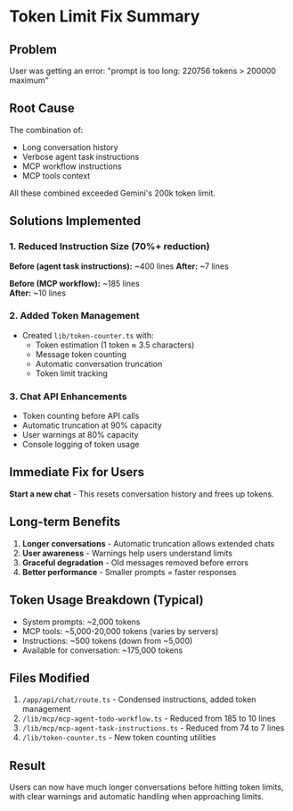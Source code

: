 # Token Limit Fix Summary

## Problem
User was getting an error: "prompt is too long: 220756 tokens > 200000 maximum"

## Root Cause
The combination of:
- Long conversation history
- Verbose agent task instructions
- MCP workflow instructions
- MCP tools context

All these combined exceeded Gemini's 200k token limit.

## Solutions Implemented

### 1. Reduced Instruction Size (70%+ reduction)

**Before (agent task instructions):** ~400 lines
**After:** ~7 lines

**Before (MCP workflow):** ~185 lines  
**After:** ~10 lines

### 2. Added Token Management
- Created `lib/token-counter.ts` with:
  - Token estimation (1 token ≈ 3.5 characters)
  - Message token counting
  - Automatic conversation truncation
  - Token limit tracking

### 3. Chat API Enhancements
- Token counting before API calls
- Automatic truncation at 90% capacity
- User warnings at 80% capacity
- Console logging of token usage

## Immediate Fix for Users
**Start a new chat** - This resets conversation history and frees up tokens.

## Long-term Benefits
1. **Longer conversations** - Automatic truncation allows extended chats
2. **User awareness** - Warnings help users understand limits
3. **Graceful degradation** - Old messages removed before errors
4. **Better performance** - Smaller prompts = faster responses

## Token Usage Breakdown (Typical)
- System prompts: ~2,000 tokens
- MCP tools: ~5,000-20,000 tokens (varies by servers)
- Instructions: ~500 tokens (down from ~5,000)
- Available for conversation: ~175,000 tokens

## Files Modified
1. `/app/api/chat/route.ts` - Condensed instructions, added token management
2. `/lib/mcp/mcp-agent-todo-workflow.ts` - Reduced from 185 to 10 lines
3. `/lib/mcp/mcp-agent-task-instructions.ts` - Reduced from 74 to 7 lines
4. `/lib/token-counter.ts` - New token counting utilities

## Result
Users can now have much longer conversations before hitting token limits, with clear warnings and automatic handling when approaching limits.